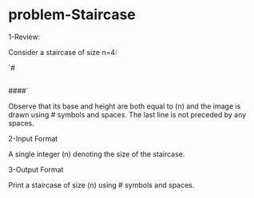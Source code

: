 # problem-Staircase

1-Review:

Consider a staircase of size n=4:

   `#
  ##
 ###
####`

Observe that its base and height are both equal to (n) and the image is drawn using # symbols and spaces. The last line is not preceded by any spaces.

2-Input Format

A single integer (n) denoting the size of the staircase.

3-Output Format

Print a staircase of size (n) using # symbols and spaces.
